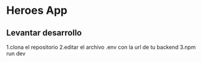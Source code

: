 # Heroes App

## Levantar desarrollo

1.clona el repositorio
2.editar el archivo .env con la url de tu backend
3.npm run dev
